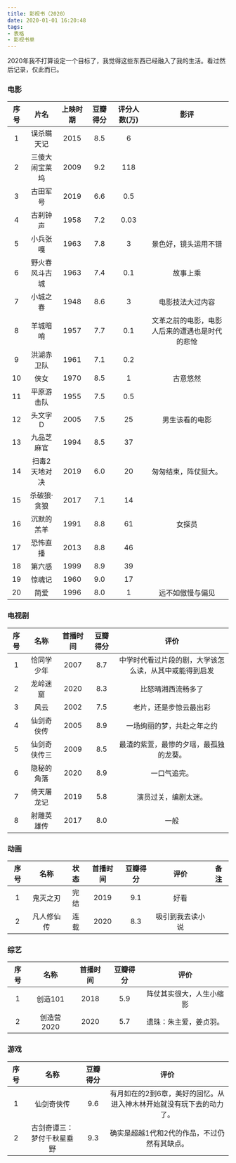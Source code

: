 ```yaml
---
title: 影视书（2020）
date: 2020-01-01 16:20:48
tags:
- 表格
- 影视书单
---
```


2020年我不打算设定一个目标了，我觉得这些东西已经融入了我的生活。看过然后记录，仅此而已。


### 电影

|序号|片名|上映时期|豆瓣得分|评分人数(万)|影评|
|:-:|:-:|:-:|:-:|:-:|:-:|
|1|误杀瞒天记|2015|8.5|6||
|2|三傻大闹宝莱坞|2009|9.2|118||
|3|古田军号|2019|6.6|0.5||
|4|古刹钟声|1958|7.2|0.03||
|5|小兵张嘎|1963|7.8|3|景色好，镜头运用不错|
|6|野火春风斗古城|1963|7.4|0.1|故事上乘|
|7|小城之春|1948|8.6|3|电影技法大过内容|
|8|羊城暗哨|1957|7.7|0.1|文革之前的电影，电影人后来的遭遇也是时代的悲怆|
|9|洪湖赤卫队|1961|7.1|0.2||
|10|侠女|1970|8.5|1|古意悠然|
|11|平原游击队|1955|7.5|0.5||
|12|头文字D|2005|7.5|25|男生该看的电影|
|13|九品芝麻官|1994|8.5|37||
|14|扫毒2天地对决|2019|6.0|20|匆匆结束，阵仗挺大。|
|15|杀破狼·贪狼|2017|7.1|14||
|16|沉默的羔羊|1991|8.8|61|女探员|
|17|恐怖直播|2013|8.8|46||
|18|第六感|1999|8.9|39||
|19|惊魂记|1960|9.0|17||
|20|简爱|1996|8.0|1|远不如傲慢与偏见|

### 电视剧

|序号|名称|首播时间|豆瓣得分|评价|
|:-:|:-:|:-:|:-:|:-:|
|1|恰同学少年|2007|8.7|中学时代看过片段的剧，大学该怎么读，从其中或能得到启发|
|2|龙岭迷窟|2020|8.3|比怒晴湘西流畅多了|
|3|风云|2002|7.5|老片，还是步惊云最出彩|
|4|仙剑奇侠传|2005|8.9|一场绚丽的梦，共赴之年之约|
|5|仙剑奇侠传三|2009|8.5|最渣的紫萱，最惨的夕瑶，最孤独的龙葵。|
|6|隐秘的角落|2020|8.9|一口气追完。|
|7|倚天屠龙记|2019|5.8|演员过关，编剧太迷。|
|8|射雕英雄传|2017|8.0|一般|

### 动画

|序号|名称|状态|首播时间|豆瓣得分|评价|备注|
|:-:|:-:|:-:|:-:|:-:|:--:|:--:|
|1|鬼灭之刃|完结|2019|9.1|好看||
|2|凡人修仙传|连载|2020|8.3|吸引到我去读小说|

### 综艺

|序号|名称|首播时间|豆瓣得分|评价|
|:-:|:-:|:-:|:-:|:-:|
|1|创造101|2018|5.9|阵仗其实很大，人生小缩影|
|2|创造营2020|2020|5.7|遗珠：朱主爱，姜贞羽。|

### 游戏

|序号|名称|豆瓣得分|评价|
|:-:|:-:|:-:|:-:|
|1|仙剑奇侠传|9.6|有月如在的2到6章，美好的回忆。从进入神木林开始就没有玩下去的动力了。|
|2|古剑奇谭三：梦付千秋星垂野|9.3|确实是超越1代和2代的作品，不过仍然有其缺点。|
